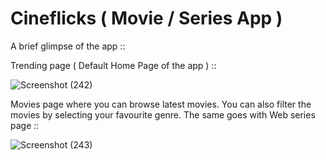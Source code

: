 # Cineflicks ( Movie / Series App )

A brief glimpse of the app ::

Trending page ( Default Home Page of the app ) ::

![Screenshot (242)](https://github.com/Rahul-500/Cineflicks/assets/94467838/c44397b3-c592-4389-bac0-1a427143eb7b)

Movies page where you can browse latest movies. You can also filter the movies by selecting your favourite genre.
The same goes with Web series page ::

![Screenshot (243)](https://github.com/Rahul-500/Cineflicks/assets/94467838/a59f96c4-559a-442e-a2ca-1357404d392c)
